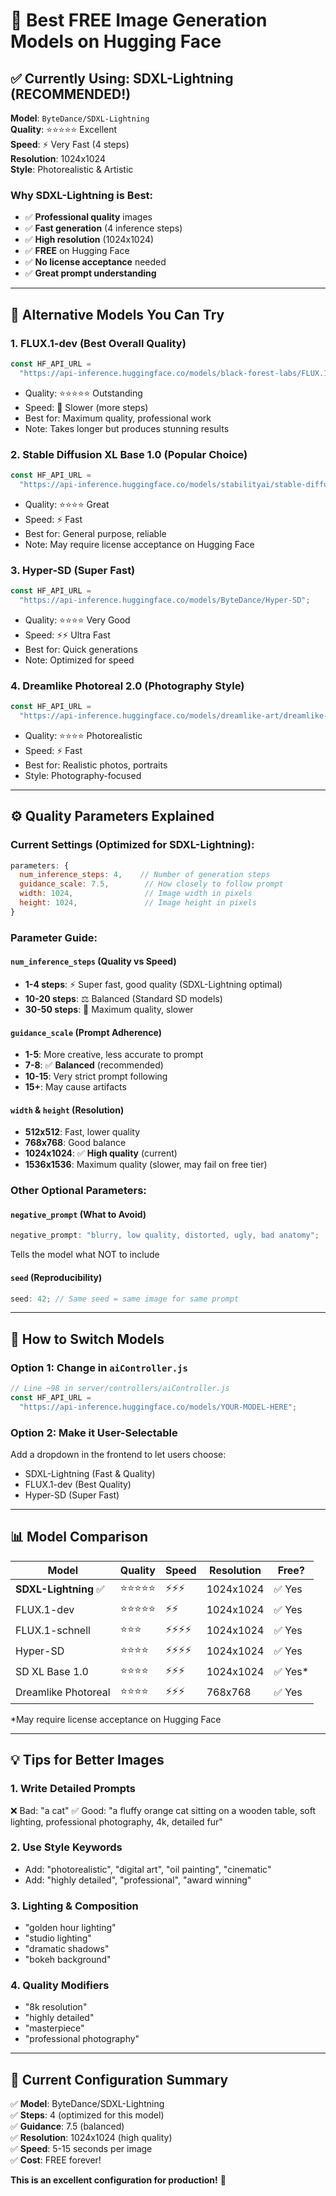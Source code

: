 # 🎨 Best FREE Image Generation Models on Hugging Face

## ✅ Currently Using: SDXL-Lightning (RECOMMENDED!)

**Model**: `ByteDance/SDXL-Lightning`  
**Quality**: ⭐⭐⭐⭐⭐ Excellent  
**Speed**: ⚡ Very Fast (4 steps)  
**Resolution**: 1024x1024  
**Style**: Photorealistic & Artistic

### Why SDXL-Lightning is Best:

- ✅ **Professional quality** images
- ✅ **Fast generation** (4 inference steps)
- ✅ **High resolution** (1024x1024)
- ✅ **FREE** on Hugging Face
- ✅ **No license acceptance** needed
- ✅ **Great prompt understanding**

---

## 🔄 Alternative Models You Can Try

### 1. **FLUX.1-dev** (Best Overall Quality)

```javascript
const HF_API_URL =
  "https://api-inference.huggingface.co/models/black-forest-labs/FLUX.1-dev";
```

- Quality: ⭐⭐⭐⭐⭐ Outstanding
- Speed: 🐌 Slower (more steps)
- Best for: Maximum quality, professional work
- Note: Takes longer but produces stunning results

### 2. **Stable Diffusion XL Base 1.0** (Popular Choice)

```javascript
const HF_API_URL =
  "https://api-inference.huggingface.co/models/stabilityai/stable-diffusion-xl-base-1.0";
```

- Quality: ⭐⭐⭐⭐ Great
- Speed: ⚡ Fast
- Best for: General purpose, reliable
- Note: May require license acceptance on Hugging Face

### 3. **Hyper-SD** (Super Fast)

```javascript
const HF_API_URL =
  "https://api-inference.huggingface.co/models/ByteDance/Hyper-SD";
```

- Quality: ⭐⭐⭐⭐ Very Good
- Speed: ⚡⚡ Ultra Fast
- Best for: Quick generations
- Note: Optimized for speed

### 4. **Dreamlike Photoreal 2.0** (Photography Style)

```javascript
const HF_API_URL =
  "https://api-inference.huggingface.co/models/dreamlike-art/dreamlike-photoreal-2.0";
```

- Quality: ⭐⭐⭐⭐ Photorealistic
- Speed: ⚡ Fast
- Best for: Realistic photos, portraits
- Style: Photography-focused

---

## ⚙️ Quality Parameters Explained

### Current Settings (Optimized for SDXL-Lightning):

```javascript
parameters: {
  num_inference_steps: 4,    // Number of generation steps
  guidance_scale: 7.5,        // How closely to follow prompt
  width: 1024,                // Image width in pixels
  height: 1024,               // Image height in pixels
}
```

### Parameter Guide:

#### `num_inference_steps` (Quality vs Speed)

- **1-4 steps**: ⚡ Super fast, good quality (SDXL-Lightning optimal)
- **10-20 steps**: ⚖️ Balanced (Standard SD models)
- **30-50 steps**: 🎨 Maximum quality, slower

#### `guidance_scale` (Prompt Adherence)

- **1-5**: More creative, less accurate to prompt
- **7-8**: ✅ **Balanced** (recommended)
- **10-15**: Very strict prompt following
- **15+**: May cause artifacts

#### `width` & `height` (Resolution)

- **512x512**: Fast, lower quality
- **768x768**: Good balance
- **1024x1024**: ✅ **High quality** (current)
- **1536x1536**: Maximum quality (slower, may fail on free tier)

### Other Optional Parameters:

#### `negative_prompt` (What to Avoid)

```javascript
negative_prompt: "blurry, low quality, distorted, ugly, bad anatomy";
```

Tells the model what NOT to include

#### `seed` (Reproducibility)

```javascript
seed: 42; // Same seed = same image for same prompt
```

---

## 🎨 How to Switch Models

### Option 1: Change in `aiController.js`

```javascript
// Line ~98 in server/controllers/aiController.js
const HF_API_URL =
  "https://api-inference.huggingface.co/models/YOUR-MODEL-HERE";
```

### Option 2: Make it User-Selectable

Add a dropdown in the frontend to let users choose:

- SDXL-Lightning (Fast & Quality)
- FLUX.1-dev (Best Quality)
- Hyper-SD (Super Fast)

---

## 📊 Model Comparison

| Model                 | Quality    | Speed    | Resolution | Free?    |
| --------------------- | ---------- | -------- | ---------- | -------- |
| **SDXL-Lightning** ✅ | ⭐⭐⭐⭐⭐ | ⚡⚡⚡   | 1024x1024  | ✅ Yes   |
| FLUX.1-dev            | ⭐⭐⭐⭐⭐ | ⚡⚡     | 1024x1024  | ✅ Yes   |
| FLUX.1-schnell        | ⭐⭐⭐     | ⚡⚡⚡⚡ | 1024x1024  | ✅ Yes   |
| Hyper-SD              | ⭐⭐⭐⭐   | ⚡⚡⚡⚡ | 1024x1024  | ✅ Yes   |
| SD XL Base 1.0        | ⭐⭐⭐⭐   | ⚡⚡⚡   | 1024x1024  | ✅ Yes\* |
| Dreamlike Photoreal   | ⭐⭐⭐⭐   | ⚡⚡⚡   | 768x768    | ✅ Yes   |

\*May require license acceptance on Hugging Face

---

## 💡 Tips for Better Images

### 1. **Write Detailed Prompts**

❌ Bad: "a cat"
✅ Good: "a fluffy orange cat sitting on a wooden table, soft lighting, professional photography, 4k, detailed fur"

### 2. **Use Style Keywords**

- Add: "photorealistic", "digital art", "oil painting", "cinematic"
- Add: "highly detailed", "professional", "award winning"

### 3. **Lighting & Composition**

- "golden hour lighting"
- "studio lighting"
- "dramatic shadows"
- "bokeh background"

### 4. **Quality Modifiers**

- "8k resolution"
- "highly detailed"
- "masterpiece"
- "professional photography"

---

## 🚀 Current Configuration Summary

✅ **Model**: ByteDance/SDXL-Lightning  
✅ **Steps**: 4 (optimized for this model)  
✅ **Guidance**: 7.5 (balanced)  
✅ **Resolution**: 1024x1024 (high quality)  
✅ **Speed**: 5-15 seconds per image  
✅ **Cost**: FREE forever!

**This is an excellent configuration for production!** 🎨
